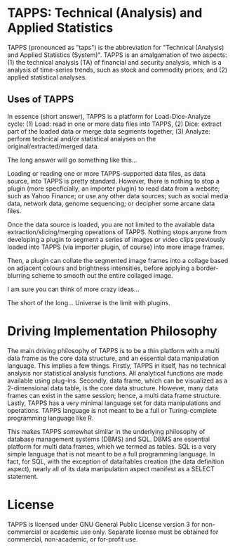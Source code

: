 # TAPPS: Technical (Analysis) and Applied Statistics
TAPPS (pronounced as "taps") is the abbreviation for "Technical (Analysis) and Applied Statistics (System)". TAPPS is an amalgamation of two aspects: (1) the technical analysis (TA) of financial and security analysis, which is a analysis of time-series trends, such as stock and commodity prices; and (2) applied statistical analyses.

## Uses of TAPPS
In essence (short answer), TAPPS is a platform for Load-Dice-Analyze cycle: (1) Load: read in one or more data files into TAPPS, (2) Dice: extract part of the loaded data or merge data segments together, (3) Analyze: perform technical and/or statistical analyses on the original/extracted/merged data.

The long answer will go something like this...

Loading or reading one or more TAPPS-supported data files, as data source, into TAPPS is pretty standard. However, there is nothing to stop a plugin (more specficially, an importer plugin) to read data from a website; such as Yahoo Finance; or use any other data sources; such as social media data, network data, genome sequencing; or decipher some arcane data files. 

Once the data source is loaded, you are not limited to the available data extraction/slicing/merging operations of TAPPS. Nothing stops anyone from developing a plugin to segment a series of images or video clips previously loaded into TAPPS (via importer plugin, of course) into more image frames.

Then, a plugin can collate the segmented image frames into a collage based on adjacent colours and brightness intensities, before applying a border-blurring scheme to smooth out the entire collaged image.

I am sure you can think of more crazy ideas...

The short of the long... Universe is the limit with plugins.

# Driving Implementation Philosophy
The main driving philosophy of TAPPS is to be a thin platform with a multi data frame as the core data structure, and an essential data manipulation language. This implies a few things. Firstly, TAPPS in itself, has no technical analysis nor statistical analysis functions. All analytical functions are made available using plug-ins. Secondly, data frame, which can be visualized as a 2-dimensional data table, is the core data structure. However, many data frames can exist in the same session; hence, a multi data frame structure. Lastly, TAPPS has a very minimal language set for data manipulations and operations. TAPPS language is not meant to be a full or Turing-complete programming language like R.

This makes TAPPS somewhat similar in the underlying philosophy of database management systems (DBMS) and SQL. DBMS are essential platform for multi data frames, which we termed as tables. SQL is a very simple language that is not meant to be a full programming language. In fact, for SQL, with the exception of data/tables creation (the data definition aspect), nearly all of its data manipulation aspect manifest as a SELECT statement.

# License
TAPPS is licensed under GNU General Public License version 3 for non-commercial or academic use only. Separate license must be obtained for commercial, non-academic, or for-profit use.
